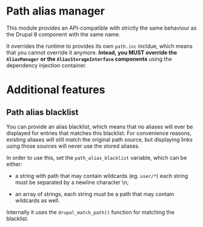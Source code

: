 # Path alias manager

This module provides an API-compatible with strictly the same behaviour as
the Drupal 8 component with the same name.

It overrides the runtime to provides its own ``path.inc`` incldue, which means
that you cannot override it anymore. **Intead, you MUST override the ``AliasManager``**
**or the ``AliasStorageInterface`` components** using the dependency injection
container.

# Additional features

## Path alias blacklist

You can provide an alias blacklist, which means that no aliases will ever be
displayed for entries that matches this blacklist. For convenience reasons,
existing aliases will still match the original path source, but displaying
links using those sources will never use the stored aliases.

In order to use this, set the ``path_alias_blacklist`` variable, which can
be either:

 *  a string with path that may contain wildcards (eg. ``user/*``) each string
    must be separated by a newline character \n;

 *  an array of strings, each string must be a path that may contain wildcards
    as well.

Internally it uses the ``drupal_match_path()`` function for matching the
blacklist.
